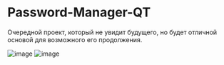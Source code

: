 # Password-Manager-QT
Очередной проект, который не увидит будущего, но будет отличной основой для возможного его продолжения.

![image](https://github.com/user-attachments/assets/e069bc8e-d564-48fc-84a6-a6c8d661c68b)
![image](https://github.com/user-attachments/assets/e0c84b84-1b5b-40dc-af9f-60edd2860688)
